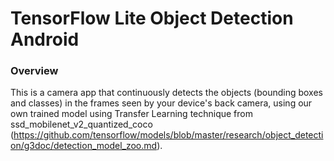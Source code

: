 # TensorFlow Lite Object Detection Android
### Overview
This is a camera app that continuously detects the objects (bounding boxes and classes) in the frames seen by your device's back camera, using our own trained model using Transfer Learning technique from ssd_mobilenet_v2_quantized_coco (https://github.com/tensorflow/models/blob/master/research/object_detection/g3doc/detection_model_zoo.md).
